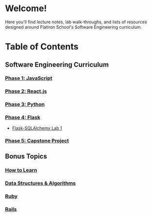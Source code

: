# Welcome!

Here you'll find lecture notes, lab walk-throughs, and lists of resources designed around Flatiron School's Software Engineering curriculum.

# Table of Contents
## Software Engineering Curriculum
### [Phase 1: JavaScript](https://github.com/charliekozey/flatiron-lesson-plans/tree/main/JavaScript) 
### [Phase 2: React.js](https://github.com/charliekozey/flatiron-lesson-plans/tree/main/React.js)
### [Phase 3: Python](https://github.com/charliekozey/flatiron-lesson-plans/tree/main/Python)
### [Phase 4: Flask](https://github.com/charliekozey/flatiron-lesson-plans/tree/main/Flask)
- [Flask-SQLAlchemy Lab 1](https://github.com/charliekozey/flask-sqlalchemy-lab-1)
### [Phase 5: Capstone Project](https://github.com/charliekozey/flatiron-lesson-plans/tree/main/Capstone)
## Bonus Topics
### [How to Learn](https://github.com/charliekozey/flatiron-lesson-plans/tree/main/How-To-Learn)
### [Data Structures & Algorithms](https://github.com/charliekozey/flatiron-lesson-plans/tree/main/Data-Structures-and-Algorithms)
### [Ruby](https://github.com/charliekozey/flatiron-lesson-plans/tree/main/Ruby)
### [Rails](https://github.com/charliekozey/flatiron-lesson-plans/tree/main/Rails)
